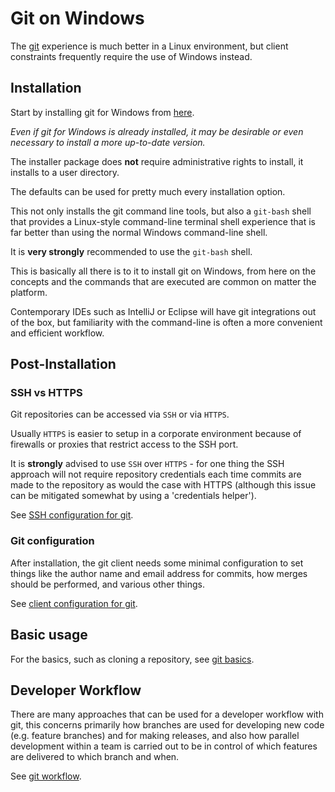# Git on Windows

The [git](https://git-scm.com/) experience is much better in a Linux environment, but client constraints frequently require the use of Windows instead.

## Installation

Start by installing git for Windows from [here](https://git-scm.com/downloads).

_Even if git for Windows is already installed, it may be desirable or even necessary to install a more up-to-date version._

The installer package does **not** require administrative rights to install, it installs to a user directory.

The defaults can be used for pretty much every installation option.

This not only installs the git command line tools, but also a `git-bash` shell that provides a Linux-style command-line terminal shell experience that is far better than using the normal Windows command-line shell.

It is **very strongly** recommended to use the `git-bash` shell.

This is basically all there is to it to install git on Windows, from here on the concepts and the commands that are executed are common on matter the platform.

Contemporary IDEs such as IntelliJ or Eclipse will have git integrations out of the box, but familiarity with the command-line is often a more convenient and efficient workflow.

## Post-Installation

### SSH vs HTTPS

Git repositories can be accessed via `SSH` or via `HTTPS`.

Usually `HTTPS` is easier to setup in a corporate environment because of firewalls or proxies that restrict access to the SSH port.

It is **strongly** advised to use `SSH` over `HTTPS` - for one thing the SSH approach will not require repository credentials each time commits are made to the repository as would the case with HTTPS (although this issue can be mitigated somewhat by using a 'credentials helper').

See [SSH configuration for git](git-ssh.md).

### Git configuration

After installation, the git client needs some minimal configuration to set things like the author name and email address for commits, how merges should be performed, and various other things.

See [client configuration for git](git-config.md).

## Basic usage

For the basics, such as cloning a repository, see [git basics](git-basics.md).

## Developer Workflow

There are many approaches that can be used for a developer workflow with git, this concerns primarily how branches are used for developing new code (e.g. feature branches) and for making releases, and also how parallel development within a team is carried out to be in control of which features are delivered to which branch and when.

See [git workflow](git-workflow.md).
